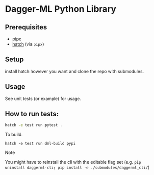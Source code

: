 # Dagger-ML Python Library

## Prerequisites

- [pipx](https://pypa.github.io/pipx/installation/)
- [hatch](https://hatch.pypa.io/latest/install/#pipx) (via `pipx`)

## Setup

install hatch however you want and clone the repo with submodules.

## Usage

See unit tests (or example) for usage.

## How to run tests:

```bash
hatch -e test run pytest .
```

To build:

```console
hatch -e test run dml-build pypi
```

> [!NOTE]
>
> You might have to reinstall the cli with the editable flag set (e.g. `pip uninstall daggerml-cli; pip install -e ./submodules/daggerml_cli/`)
